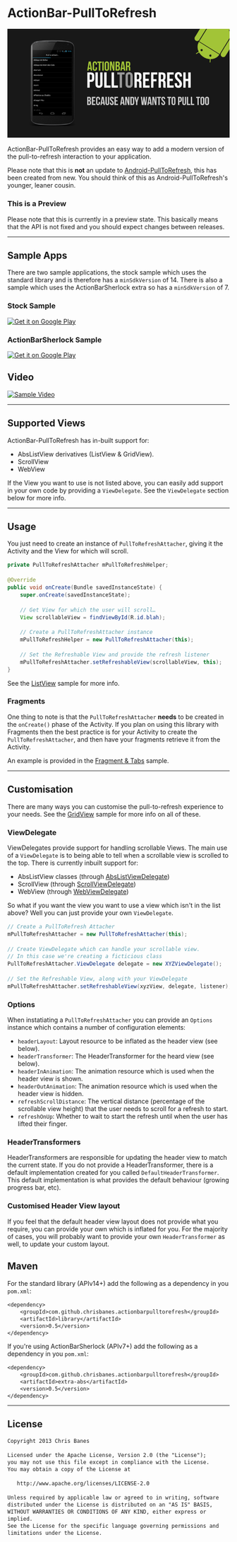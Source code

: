 # ActionBar-PullToRefresh

![ActionBar-PullToRefresh](https://github.com/chrisbanes/ActionBar-PullToRefresh/raw/master/header.png)

ActionBar-PullToRefresh provides an easy way to add a modern version of the pull-to-refresh interaction to your application.

Please note that this is __not__ an update to [Android-PullToRefresh](https://github.com/chrisbanes/Android-PullToRefresh), this has been created from new. You should think of this as Android-PullToRefresh's younger, leaner cousin.

### This is a Preview
Please note that this is currently in a preview state. This basically means that the API is not fixed and you should expect changes between releases.

---

## Sample Apps

There are two sample applications, the stock sample which uses the standard library and is therefore has a `minSdkVersion` of 14. There is also a sample which uses the ActionBarSherlock extra so has a `minSdkVersion` of 7.

### Stock Sample
[![Get it on Google Play](http://www.android.com/images/brand/get_it_on_play_logo_small.png)](http://play.google.com/store/apps/details?id=uk.co.senab.actionbarpulltorefresh.samples.stock)

### ActionBarSherlock Sample
[![Get it on Google Play](http://www.android.com/images/brand/get_it_on_play_logo_small.png)](http://play.google.com/store/apps/details?id=uk.co.senab.actionbarpulltorefresh.samples.actionbarsherlock)

## Video

[![Sample Video](http://img.youtube.com/vi/YOYtPF-4RPg/0.jpg)](https://www.youtube.com/watch?v=YOYtPF-4RPg)

---

## Supported Views

ActionBar-PullToRefresh has in-built support for:

 * AbsListView derivatives (ListView & GridView).
 * ScrollView
 * WebView

If the View you want to use is not listed above, you can easily add support in your own code by providing a `ViewDelegate`. See the `ViewDelegate` section below for more info.

---

## Usage
You just need to create an instance of `PullToRefreshAttacher`, giving it the Activity and the View for which will scroll.

``` java
private PullToRefreshAttacher mPullToRefreshHelper;

@Override
public void onCreate(Bundle savedInstanceState) {
    super.onCreate(savedInstanceState);
        
    // Get View for which the user will scroll…
    View scrollableView = findViewById(R.id.blah); 

    // Create a PullToRefreshAttacher instance
    mPullToRefreshHelper = new PullToRefreshAttacher(this);

    // Set the Refreshable View and provide the refresh listener
    mPullToRefreshAttacher.setRefreshableView(scrollableView, this);
}
```
See the [ListView](https://github.com/chrisbanes/ActionBar-PullToRefresh/blob/master/samples/stock/src/uk/co/senab/actionbarpulltorefresh/samples/stock/ListViewActivity.java) sample for more info.

### Fragments

One thing to note is that the `PullToRefreshAttacher` **needs** to be created in the `onCreate()` phase of the Activity. If you plan on using this library with Fragments then the best practice is for your Activity to create the `PullToRefreshAttacher`, and then have your fragments retrieve it from the Activity.

An example is provided in the [Fragment & Tabs](https://github.com/chrisbanes/ActionBar-PullToRefresh/blob/master/samples/stock/src/uk/co/senab/actionbarpulltorefresh/samples/stock/FragmentTabsActivity.java) sample.

---

## Customisation

There are many ways you can customise the pull-to-refresh experience to your needs. See the [GridView](https://github.com/chrisbanes/ActionBar-PullToRefresh/blob/master/samples/stock/src/uk/co/senab/actionbarpulltorefresh/samples/stock/GridViewActivity.java) sample for more info on all of these.
    
### ViewDelegate

ViewDelegates provide support for handling scrollable Views. The main use of a `ViewDelegate` is to being able to tell when a scrollable view is scrolled to the top. There is currently inbuilt support for:

 * AbsListView classes (through [AbsListViewDelegate](https://github.com/chrisbanes/ActionBar-PullToRefresh/blob/master/library/src/uk/co/senab/actionbarpulltorefresh/library/viewdelegates/AbsListViewDelegate.java))
 * ScrollView (through [ScrollViewDelegate](https://github.com/chrisbanes/ActionBar-PullToRefresh/blob/master/library/src/uk/co/senab/actionbarpulltorefresh/library/viewdelegates/ScrollViewDelegate.java))
 * WebView (through [WebViewDelegate](https://github.com/chrisbanes/ActionBar-PullToRefresh/blob/master/library/src/uk/co/senab/actionbarpulltorefresh/library/viewdelegates/WebViewDelegate.java))

So what if you want the view you want to use a view which isn't in the list above? Well you can just provide your own `ViewDelegate`.

``` java
// Create a PullToRefresh Attacher
mPullToRefreshAttacher = new PullToRefreshAttacher(this);

// Create ViewDelegate which can handle your scrollable view.
// In this case we're creating a ficticious class
PullToRefreshAttacher.ViewDelegate delegate = new XYZViewDelegate();

// Set the Refreshable View, along with your ViewDelegate
mPullToRefreshAttacher.setRefreshableView(xyzView, delegate, listener);
```

### Options
When instatiating a `PullToRefreshAttacher` you can provide an `Options` instance which contains a number of configuration elements:

 * `headerLayout`: Layout resource to be inflated as the header view (see below).
 * `headerTransformer`: The HeaderTransformer for the heard view (see below).
 * `headerInAnimation`: The animation resource which is used when the header view is shown.
 * `headerOutAnimation`: The animation resource which is used when the header view is hidden.
 * `refreshScrollDistance`: The vertical distance (percentage of the scrollable view height) that the user needs to scroll for a refresh to start.
 * `refreshOnUp`: Whether to wait to start the refresh until when the user has lifted their finger.

### HeaderTransformers
HeaderTransformers are responsible for updating the header view to match the current state. If you do not provide a HeaderTransformer, there is a default implementation created for you called `DefaultHeaderTransformer`. This default implementation is what provides the default behaviour (growing progress bar, etc).

### Customised Header View layout
If you feel that the default header view layout does not provide what you require, you can provide your own which is inflated for you. For the majority of cases, you will probably want to provide your own `HeaderTransformer` as well, to update your custom layout.

## Maven
For the standard library (APIv14+) add the following as a dependency in you `pom.xml`:
```
<dependency>
    <groupId>com.github.chrisbanes.actionbarpulltorefresh</groupId>
    <artifactId>library</artifactId>
    <version>0.5</version>
</dependency>
```

If you're using ActionBarSherlock (APIv7+) add the following as a dependency in you `pom.xml`:
```
<dependency>
    <groupId>com.github.chrisbanes.actionbarpulltorefresh</groupId>
    <artifactId>extra-abs</artifactId>
    <version>0.5</version>
</dependency>
```
---

## License

    Copyright 2013 Chris Banes

    Licensed under the Apache License, Version 2.0 (the "License");
    you may not use this file except in compliance with the License.
    You may obtain a copy of the License at

       http://www.apache.org/licenses/LICENSE-2.0

    Unless required by applicable law or agreed to in writing, software
    distributed under the License is distributed on an "AS IS" BASIS,
    WITHOUT WARRANTIES OR CONDITIONS OF ANY KIND, either express or implied.
    See the License for the specific language governing permissions and
    limitations under the License.
